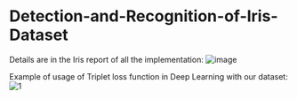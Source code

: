 # Detection-and-Recognition-of-Iris-Dataset

Details are in the Iris report of all the implementation:
![image](https://user-images.githubusercontent.com/32590595/135747912-865e3588-43c1-4a1c-9436-ff58e889a625.png)

Example of usage of Triplet loss function in Deep Learning with our dataset:
![1](https://user-images.githubusercontent.com/32590595/135747917-13f6ced8-56c9-4c04-ab59-8c99ccce073a.PNG)
